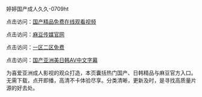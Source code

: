 婷婷国产成人久久-0709ht

点击访问：<a href="https://heiliaoxwd5i8.pages.dev">国产精品免费在线观看视频</a>

点击访问：<a href="https://heiliaowt0d7p.pages.dev">麻豆传媒官网</a>

点击访问：<a href="https://heiliaoga6s9v.pages.dev">一区二区免费</a>

点击访问：<a href="https://heiliaoow5kzm.pages.dev">国产亚洲美日韩AV中文字幕</a>

为喜爱亚洲成人影视的观众打造，本页囊括热门国产、日韩精品与麻豆官方入口。无需下载，点开即播，高清不卡体验尽享。分类清晰，更新及时，是寻找高质量片源的好去处。

<span style="display:none;">[Canonical link](https://github.com/sap20250709/sap10 ）</span>
